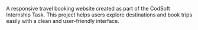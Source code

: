 A responsive travel booking website created as part of the CodSoft Internship Task. This project helps users explore destinations and book trips easily with a clean and user-friendly interface.
